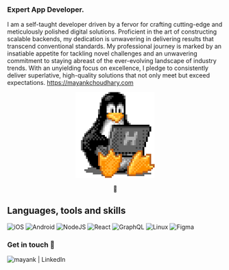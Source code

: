 

### Expert App Developer.
I am a self-taught developer driven by a fervor for crafting cutting-edge and meticulously polished digital solutions. Proficient in the art of constructing scalable backends, my dedication is unwavering in delivering results that transcend conventional standards. My professional journey is marked by an insatiable appetite for tackling novel challenges and an unwavering commitment to staying abreast of the ever-evolving landscape of industry trends. With an unyielding focus on excellence, I pledge to consistently deliver superlative, high-quality solutions that not only meet but exceed expectations. https://mayankchoudhary.com

<p align="center">
  <img src="./tux.gif" />
</p>

<p align="center">
  
</p>

## Languages, tools and skills

![iOS](https://img.shields.io/badge/iOS-000000?style=for-the-badge&logo=ios&logoColor=white)
![Android](https://img.shields.io/badge/Android-3DDC84?style=for-the-badge&logo=android&logoColor=white)
![NodeJS](https://img.shields.io/badge/node.js-6DA55F?style=for-the-badge&logo=node.js&logoColor=white)
![React](https://img.shields.io/badge/react-%2320232a.svg?style=for-the-badge&logo=react&logoColor=%2361DAFB)
![GraphQL](https://img.shields.io/badge/-GraphQL-E10098?style=for-the-badge&logo=graphql&logoColor=white)
![Linux](https://img.shields.io/badge/Linux-FCC624?style=for-the-badge&logo=linux&logoColor=black)
![Figma](https://img.shields.io/badge/figma-%23F24E1E.svg?style=for-the-badge&logo=figma&logoColor=white)
<!-- ![LeetCode](https://img.shields.io/badge/LeetCode-000000?style=for-the-badge&logo=LeetCode&logoColor=#d16c06) -->



### Get in touch 🤝

[<img align="left" alt="mayank | LinkedIn" src="https://img.shields.io/badge/LinkedIn-0077B5?style=for-the-badge&logo=linkedin&logoColor=white" />][linkedIn]

<br>
<br>



<!-- [![Mayank's GitHub stats](https://github-readme-stats.vercel.app/api?username=m4yankchoudhary)](https://github.com/anuraghazra/github-readme-stats) -->

[linkedIn]: https://www.linkedin.com/in/mayank--choudhary/ 
